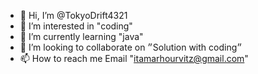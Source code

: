 - 👋 Hi, I’m @TokyoDrift4321
- 👀 I’m interested in "coding"
- 🌱 I’m currently learning "java"
- 💞️ I’m looking to collaborate on ״Solution with coding״
- 📫 How to reach me Email "itamarhourvitz@gmail.com"

<!---
TokyoDrift4321/TokyoDrift4321 is a ✨ special ✨ repository because its `README.md` (this file) appears on your GitHub profile.
You can click the Preview link to take a look at your changes.
--->
